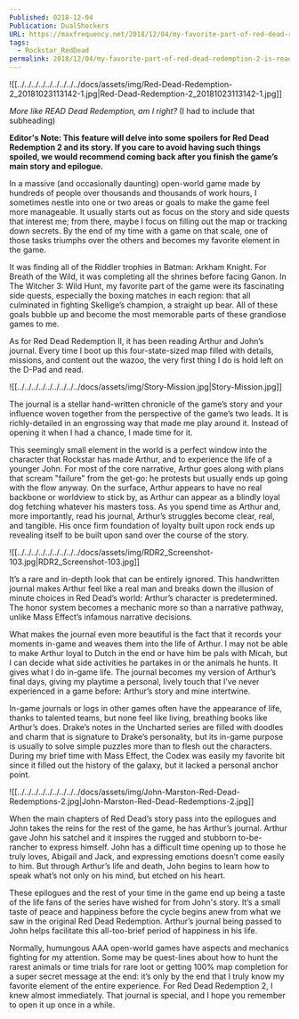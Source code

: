 ```yaml
---
Published: 0218-12-04
Publication: DualShockers
URL: https://maxfrequency.net/2018/12/04/my-favorite-part-of-red-dead-redemption-2-is-reading-the-journal/
tags:
  - Rockstar_RedDead
permalink: 2018/12/04/my-favorite-part-of-red-dead-redemption-2-is-reading-the-journal/
---
```

![[../../../../../../../../../docs/assets/img/Red-Dead-Redemption-2_20181023113142-1.jpg|Red-Dead-Redemption-2_20181023113142-1.jpg]]

*More like READ Dead Redemption, am I right?* (I had to include that subheading)

**Editor's Note: This feature will delve into some spoilers for Red Dead Redemption 2 and its story. If you care to avoid having such things spoiled, we would recommend coming back after you finish the game’s main story and epilogue.**

In a massive (and occasionally daunting) open-world game made by hundreds of people over thousands and thousands of work hours, I sometimes nestle into one or two areas or goals to make the game feel more manageable. It usually starts out as focus on the story and side quests that interest me; from there, maybe I focus on filling out the map or tracking down secrets. By the end of my time with a game on that scale, one of those tasks triumphs over the others and becomes my favorite element in the game.

It was finding all of the Riddler trophies in Batman: Arkham Knight. For Breath of the Wild, it was completing all the shrines before facing Ganon. In The Witcher 3: Wild Hunt, my favorite part of the game were its fascinating side quests, especially the boxing matches in each region: that all culminated in fighting Skellige’s champion, a straight up bear. All of these goals bubble up and become the most memorable parts of these grandiose games to me.

As for Red Dead Redemption II, it has been reading Arthur and John’s journal. Every time I boot up this four-state-sized map filled with details, missions, and content out the wazoo, the very first thing I do is hold left on the D-Pad and read. 

![[../../../../../../../../../docs/assets/img/Story-Mission.jpg|Story-Mission.jpg]]

The journal is a stellar hand-written chronicle of the game’s story and your influence woven together from the perspective of the game’s two leads. It is richly-detailed in an engrossing way that made me play around it. Instead of opening it when I had a chance, I made time for it.

This seemingly small element in the world is a perfect window into the character that Rockstar has made Arthur, and to experience the life of a younger John. For most of the core narrative, Arthur goes along with plans that scream "failure" from the get-go: he protests but usually ends up going with the flow anyway. On the surface, Arthur appears to have no real backbone or worldview to stick by, as Arthur can appear as a blindly loyal dog fetching whatever his masters toss. As you spend time as Arthur and, more importantly, read his journal, Arthur’s struggles become clear, real, and tangible. His once firm foundation of loyalty built upon rock ends up revealing itself to be built upon sand over the course of the story.

![[../../../../../../../../../docs/assets/img/RDR2_Screenshot-103.jpg|RDR2_Screenshot-103.jpg]]

It’s a rare and in-depth look that can be entirely ignored. This handwritten journal makes Arthur feel like a real man and breaks down the illusion of minute choices in Red Dead’s world: Arthur’s character is predetermined. The honor system becomes a mechanic more so than a narrative pathway, unlike Mass Effect’s infamous narrative decisions.

What makes the journal even more beautiful is the fact that it records your moments in-game and weaves them into the life of Arthur. I may not be able to make Arthur loyal to Dutch in the end or have him be pals with Micah, but I can decide what side activities he partakes in or the animals he hunts. It gives what I do in-game life. The journal becomes my version of Arthur’s final days, giving my playtime a personal, lively touch that I’ve never experienced in a game before: Arthur’s story and mine intertwine.

In-game journals or logs in other games often have the appearance of life, thanks to talented teams, but none feel like living, breathing books like Arthur’s does. Drake’s notes in the Uncharted series are filled with doodles and charm that is signature to Drake’s personality, but its in-game purpose is usually to solve simple puzzles more than to flesh out the characters. During my brief time with Mass Effect, the Codex was easily my favorite bit since it filled out the history of the galaxy, but it lacked a personal anchor point. 

![[../../../../../../../../../docs/assets/img/John-Marston-Red-Dead-Redemptions-2.jpg|John-Marston-Red-Dead-Redemptions-2.jpg]]

When the main chapters of Red Dead’s story pass into the epilogues and John takes the reins for the rest of the game, he has Arthur’s journal. Arthur gave John his satchel and it inspires the rugged and stubborn to-be-rancher to express himself. John has a difficult time opening up to those he truly loves, Abigail and Jack, and expressing emotions doesn’t come easily to him. But through Arthur’s life and death, John begins to learn how to speak what’s not only on his mind, but etched on his heart. 

These epilogues and the rest of your time in the game end up being a taste of the life fans of the series have wished for from John's story. It’s a small taste of peace and happiness before the cycle begins anew from what we saw in the original Red Dead Redemption. Arthur’s journal being passed to John helps facilitate this all-too-brief period of happiness in his life.

Normally, humungous AAA open-world games have aspects and mechanics fighting for my attention. Some may be quest-lines about how to hunt the rarest animals or time trials for rare loot or getting 100% map completion for a super secret message at the end: it’s only by the end that I truly know my favorite element of the entire experience. For Red Dead Redemption 2, I knew almost immediately. That journal is special, and I hope you remember to open it up once in a while.